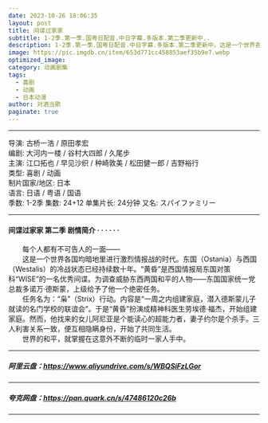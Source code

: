 ```yaml
---
date: 2023-10-26 18:06:35
layout: post
title: 间谍过家家
subtitle: 1-2季.第一季.国粤日配音.中日字幕.多版本.第二季更新中..
description: 1-2季.第一季.国粤日配音.中日字幕.多版本.第二季更新中。这是一个世界各国均暗地里进行激烈情报战的时代。东国与西国的冷战状态已经持续数十年。“黄昏”是西国情报局东国对策科“WISE”的一名优秀间谍...
image: https://pic.imgdb.cn/item/653d771cc458853aef35b9e7.webp
optimized_image: 
category: 动画剧集
tags:
  - 喜剧
  - 动画
  - 日本动漫
author: 对酒当歌
paginate: true
---
```



---

导演: 古桥一浩 / 原田孝宏  
编剧: 大河内一楼 / 谷村大四郎 / 久尾步  
主演: 江口拓也 / 早见沙织 / 种崎敦美 / 松田健一郎 / 吉野裕行  
类型: 喜剧 / 动画  
制片国家/地区: 日本  
语言: 日语 / 粤语 / 国语  
季数: 1-2季
集数: 24+12
单集片长: 24分钟
又名: スパイファミリー

---

#### 间谍过家家 第二季 剧情简介 · · · · · ·

　　每个人都有不可告人的一面——  
　　这是一个世界各国均暗地里进行激烈情报战的时代。东国（Ostania）与西国（Westalis）的冷战状态已经持续数十年。“黄昏”是西国情报局东国对策科“WISE”的一名优秀间谍。为调查威胁东西两国和平的人物——东国国家统一党总裁多诺万·德斯蒙，上级给予了他一个绝密任务。  
　　任务名为：“枭”（Strix）行动。内容是“一周之内组建家庭，潜入德斯蒙儿子就读的名门学校的联谊会”。于是“黄昏”扮演成精神科医生劳埃德·福杰，开始组建家庭。然而，他找来的女儿阿尼亚是个能读心的超能力者，妻子约尔是个杀手。三人利害关系一致，便互相隐瞒身份，开始了共同生活。  
　　世界的和平，就掌握在这意外不断的临时一家人手中。  

---

##### 阿里云盘：<https://www.aliyundrive.com/s/WBQSiFzLGor>

---

##### 夸克网盘：<https://pan.quark.cn/s/47486120c26b>

---
